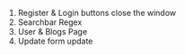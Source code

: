 1) Register & Login buttons close the window
2) Searchbar Regex
3) User & Blogs Page
4) Update form update
